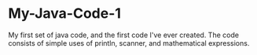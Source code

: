 # My-Java-Code-1

My first set of java code, and the first code I've ever created. The code consists of simple uses of println, scanner, and mathematical expressions.

